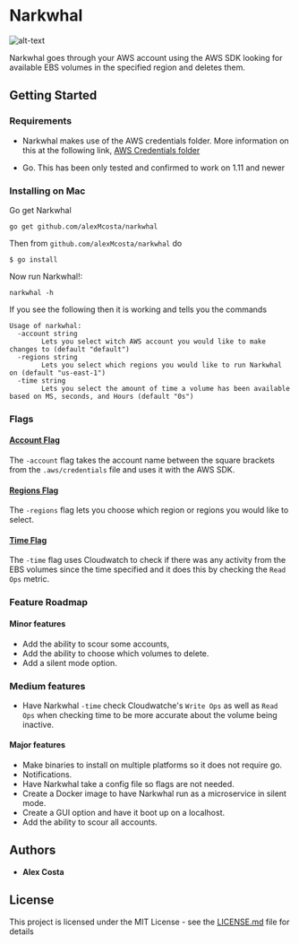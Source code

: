 # Narkwhal

![alt-text](https://i.pinimg.com/originals/74/68/f1/7468f1d665e551fad8eac0c9f97977e3.jpg)

Narkwhal goes through your AWS account using the AWS SDK looking for available EBS volumes in the specified region and deletes them.

## Getting Started

### Requirements
- Narkwhal makes use of the AWS credentials folder. More information on this at the following link, [AWS Credentials folder](https://docs.aws.amazon.com/sdk-for-go/v1/developer-guide/configuring-sdk.html#creating-the-credentials-file)

- Go. This has been only tested and confirmed to work on 1.11 and newer

### Installing on Mac

Go get Narkwhal
```
go get github.com/alexMcosta/narkwhal
```

Then from `github.com/alexMcosta/narkwhal` do
```
$ go install
```

Now run Narkwhal!:
```
narkwhal -h
```

If you see the following then it is working and tells you the commands
```         
Usage of narkwhal:
  -account string
        Lets you select witch AWS account you would like to make changes to (default "default")
  -regions string
        Lets you select which regions you would like to run Narkwhal on (default "us-east-1")
  -time string
        Lets you select the amount of time a volume has been available based on MS, seconds, and Hours (default "0s")
```

### Flags

#### [Account Flag](https://github.com/alexMcosta/narkwhal/blob/master/documentation/account.md)
The `-account` flag takes the account name between the square brackets from the `.aws/credentials` file and uses it with the AWS SDK.

#### [Regions Flag](https://github.com/alexMcosta/narkwhal/blob/master/documentation/regions.md)
The `-regions` flag lets you choose which region or regions you would like to select.

#### [Time Flag](https://github.com/alexMcosta/narkwhal/blob/master/documentation/time.md)
The `-time` flag uses Cloudwatch to check if there was any activity from the EBS volumes since the time specified and it does this by checking the `Read Ops` metric.

### Feature Roadmap

#### Minor features
- Add the ability to scour some accounts,
- Add the ability to choose which volumes to delete.
- Add a silent mode option.

### Medium features
- Have Narkwhal `-time` check Cloudwatche's `Write Ops` as well as `Read Ops` when checking time to be more accurate about the volume being inactive.

#### Major features
- Make binaries to install on multiple platforms so it does not require go.
- Notifications.
- Have Narkwhal take a config file so flags are not needed.
- Create a Docker image to have Narkwhal run as a microservice in silent mode.
- Create a GUI option and have it boot up on a localhost.
- Add the ability to scour all accounts.

## Authors

* **Alex Costa** 

## License

This project is licensed under the MIT License - see the [LICENSE.md](LICENSE.md) file for details